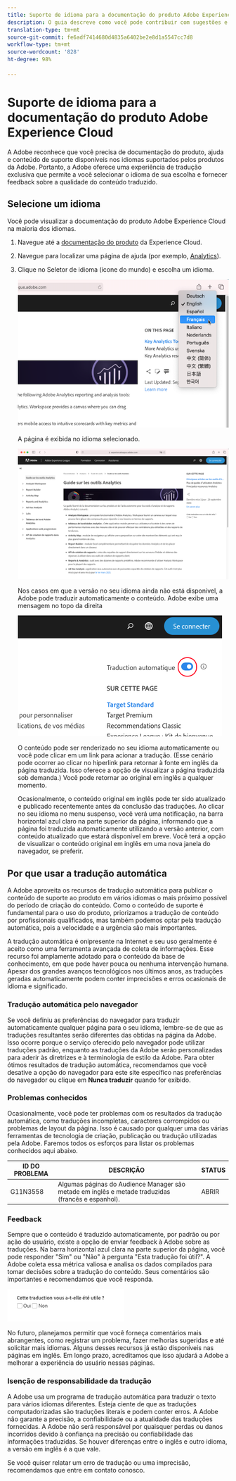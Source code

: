 ```yaml
---
title: Suporte de idioma para a documentação do produto Adobe Experience Cloud
description: O guia descreve como você pode contribuir com sugestões e adições para o site da documentação da Adobe.
translation-type: tm+mt
source-git-commit: fe6adf7414680d4835a6402be2e8d1a5547cc7d8
workflow-type: tm+mt
source-wordcount: '828'
ht-degree: 98%

---
```



# Suporte de idioma para a documentação do produto Adobe Experience Cloud

A Adobe reconhece que você precisa de documentação do produto, ajuda e conteúdo de suporte disponíveis nos idiomas suportados pelos produtos da Adobe. Portanto, a Adobe oferece uma experiência de tradução exclusiva que permite a você selecionar o idioma de sua escolha e fornecer feedback sobre a qualidade do conteúdo traduzido.

## Selecione um idioma

Você pode visualizar a documentação do produto Adobe Experience Cloud na maioria dos idiomas.

1. Navegue até a [documentação do produto](https://helpx.adobe.com/br/support/experience-cloud.html) da Experience Cloud.

1. Navegue para localizar uma página de ajuda (por exemplo, [Analytics](https://docs.adobe.com/content/help/pt-BR/analytics/landing/home.html)).

1. Clique no Seletor de idioma (ícone do mundo) e escolha um idioma.

   ![Seletor de idioma](assets/language-dropdown.png)

   A página é exibida no idioma selecionado.

   ![Página traduzida](assets/french.png)

   Nos casos em que a versão no seu idioma ainda não está disponível, a Adobe pode traduzir automaticamente o conteúdo. Adobe exibe uma mensagem no topo da direita

   ![Mensagem de tradução](assets/machine-translation-message.png)

   O conteúdo pode ser renderizado no seu idioma automaticamente ou você pode clicar em um link para acionar a tradução. (Esse cenário pode ocorrer ao clicar no hiperlink para retornar à fonte em inglês da página traduzida. Isso oferece a opção de visualizar a página traduzida sob demanda.) Você pode retornar ao original em inglês a qualquer momento.

   Ocasionalmente, o conteúdo original em inglês pode ter sido atualizado e publicado recentemente antes da conclusão das traduções. Ao clicar no seu idioma no menu suspenso, você verá uma notificação, na barra horizontal azul claro na parte superior da página, informando que a página foi traduzida automaticamente utilizando a versão anterior, com conteúdo atualizado que estará disponível em breve. Você terá a opção de visualizar o conteúdo original em inglês em uma nova janela do navegador, se preferir.

## Por que usar a tradução automática

A Adobe aproveita os recursos de tradução automática para publicar o conteúdo de suporte ao produto em vários idiomas o mais próximo possível do período de criação do conteúdo. Como o conteúdo de suporte é fundamental para o uso do produto, priorizamos a tradução de conteúdo por profissionais qualificados, mas também podemos optar pela tradução automática, pois a velocidade e a urgência são mais importantes.

A tradução automática é onipresente na Internet e seu uso geralmente é aceito como uma ferramenta avançada de coleta de informações. Esse recurso foi amplamente adotado para o conteúdo da base de conhecimento, em que pode haver pouca ou nenhuma intervenção humana. Apesar dos grandes avanços tecnológicos nos últimos anos, as traduções geradas automaticamente podem conter imprecisões e erros ocasionais de idioma e significado.

### Tradução automática pelo navegador

Se você definiu as preferências do navegador para traduzir automaticamente qualquer página para o seu idioma, lembre-se de que as traduções resultantes serão diferentes das obtidas na página da Adobe. Isso ocorre porque o serviço oferecido pelo navegador pode utilizar traduções padrão, enquanto as traduções da Adobe serão personalizadas para aderir às diretrizes e à terminologia de estilo da Adobe. Para obter ótimos resultados de tradução automática, recomendamos que você desative a opção do navegador para este site específico nas preferências do navegador ou clique em **Nunca traduzir** quando for exibido.

### Problemas conhecidos

Ocasionalmente, você pode ter problemas com os resultados da tradução automática, como traduções incompletas, caracteres corrompidos ou problemas de layout da página. Isso é causado por qualquer uma das várias ferramentas de tecnologia de criação, publicação ou tradução utilizadas pela Adobe. Faremos todos os esforços para listar os problemas conhecidos aqui
abaixo.

| **ID DO PROBLEMA** | **DESCRIÇÃO** | **STATUS** |
|--------------|-------------------------------------------------------------------------------------|------------|
| G11N3558 | Algumas páginas do Audience Manager são metade em inglês e metade traduzidas (francês e espanhol). | ABRIR |

### Feedback

Sempre que o conteúdo é traduzido automaticamente, por padrão ou por ação do usuário, existe a opção de enviar feedback à Adobe sobre as traduções. Na barra
horizontal azul clara na parte superior da página, você pode responder &quot;Sim&quot; ou &quot;Não&quot; à pergunta &quot;Esta tradução foi útil?&quot;. A Adobe coleta essa métrica
valiosa e analisa os dados compilados para tomar decisões sobre a tradução do conteúdo. Seus comentários são importantes e recomendamos que você responda.

![Feedback](assets/machine-translation-feedback.png)

No futuro, planejamos permitir que você forneça comentários mais abrangentes, como registrar um problema, fazer melhorias sugeridas e até
solicitar mais idiomas. Alguns desses recursos já estão disponíveis nas páginas em inglês. Em longo prazo, acreditamos que isso ajudará a Adobe a melhorar a experiência
do usuário nessas páginas.

<!--
![Improve this page](assets/feedback.png)
-->

### Isenção de responsabilidade da tradução

A Adobe usa um programa de tradução automática para traduzir o texto para vários idiomas diferentes. Esteja ciente de que as traduções computadorizadas são traduções literais e podem conter erros. A Adobe não garante a precisão, a confiabilidade ou a atualidade das traduções fornecidas. A Adobe não será responsável por quaisquer perdas ou danos incorridos devido à confiança na precisão ou confiabilidade das informações traduzidas. Se houver diferenças entre o inglês e outro idioma, a versão em inglês é a que vale.

Se você quiser relatar um erro de tradução ou uma imprecisão, recomendamos que entre em contato conosco.
